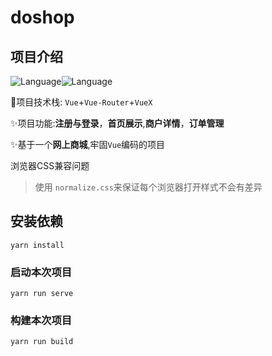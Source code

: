 # doshop

## 项目介绍

![Language](https://img.shields.io/badge/language-Vue-9cf)![Language](https://img.shields.io/badge/language-JavaScript-9cf)

🤨项目技术栈: `Vue`+`Vue-Router`+`VueX`

:sparkles:项目功能:**注册与登录**，**首页展示**,**商户详情**，**订单管理**

:sparkles:基于一个**网上商城**,牢固`Vue`编码的项目

浏览器CSS兼容问题

> 使用 `normalize.css`来保证每个浏览器打开样式不会有差异









## 安装依赖

```
yarn install
```

### 启动本次项目
```
yarn run serve
```

### 构建本次项目
```
yarn run build
```



